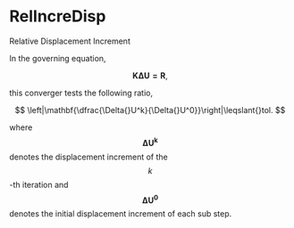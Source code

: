 # RelIncreDisp

Relative Displacement Increment

In the governing equation,

$$
\mathbf{K\Delta{}U=R},
$$

this converger tests the following ratio,

$$
\left|\mathbf{\dfrac{\Delta{}U^k}{\Delta{}U^0}}\right|\leqslant{}tol.
$$

where $$\mathbf{\Delta{}U^k}$$ denotes the displacement increment of the $$k$$-th iteration and $$\mathbf{\Delta{}U^0}$$
denotes the initial displacement increment of each sub step.
